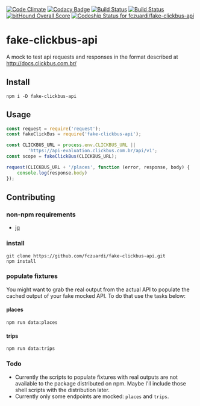 [![Code Climate](https://codeclimate.com/github/fczuardi/fake-clickbus-api/badges/gpa.svg)](https://codeclimate.com/github/fczuardi/fake-clickbus-api)
[![Codacy Badge](https://api.codacy.com/project/badge/grade/cee0698520014532a255d6273442d465)](https://www.codacy.com/app/fabricio/fake-clickbus-api)
[![Build Status](https://travis-ci.org/fczuardi/fake-clickbus-api.svg?branch=master)](https://travis-ci.org/fczuardi/fake-clickbus-api)
[![Build Status](https://semaphoreci.com/api/v1/fczuardi/fake-clickbus-api/branches/master/badge.svg)](https://semaphoreci.com/fczuardi/fake-clickbus-api)
[![bitHound Overall Score](https://www.bithound.io/github/fczuardi/fake-clickbus-api/badges/score.svg)](https://www.bithound.io/github/fczuardi/fake-clickbus-api)
[![Codeship Status for fczuardi/fake-clickbus-api](https://codeship.com/projects/eb40c3a0-e886-0133-0286-429aaf3cc23f/status?branch=master)](https://codeship.com/projects/147266)

# fake-clickbus-api
A mock to test api requests and responses in the format described at http://docs.clickbus.com.br/

## Install
```shell
npm i -D fake-clickbus-api
```

## Usage

```javascript
const request = require('request');
const fakeClickBus = require('fake-clickbus-api');

const CLICKBUS_URL = process.env.CLICKBUS_URL ||
        'https://api-evaluation.clickbus.com.br/api/v1';
const scope = fakeClickBus(CLICKBUS_URL);

request(CLICKBUS_URL + '/places', function (error, response, body) {
    console.log(response.body)
});

```

## Contributing

### non-npm requirements

- [jq][jq]

### install

```shell
git clone https://github.com/fczuardi/fake-clickbus-api.git
npm install
```

### populate fixtures

You might want to grab the real output from the actual API to populate the
cached output of your fake mocked API. To do that use the tasks below:

#### places

```
npm run data:places
```

#### trips

```
npm run data:trips
```

### Todo

- Currently the scripts to populate fixtures with real outputs are not available
to the package distributed on npm. Maybe I'll include those shell scripts with
the distribution later.
- Currently only some endpoints are mocked: ```places``` and ```trips```.

[jq]: https://stedolan.github.io/jq/
